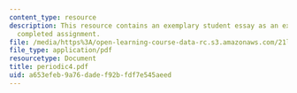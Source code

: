 ```yaml
---
content_type: resource
description: This resource contains an exemplary student essay as an example of a
  completed assignment.
file: /media/https%3A/open-learning-course-data-rc.s3.amazonaws.com/21l-325-small-wonders-staying-alive-spring-2007/a653efeb9a76dadef92bfdf7e545aeed_periodic4.pdf
file_type: application/pdf
resourcetype: Document
title: periodic4.pdf
uid: a653efeb-9a76-dade-f92b-fdf7e545aeed
---
```

